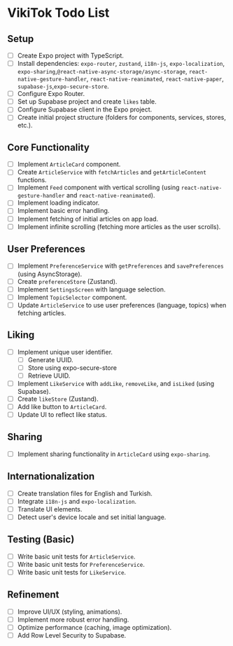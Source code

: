 # VikiTok Todo List

## Setup

- [ ] Create Expo project with TypeScript.
- [ ] Install dependencies: `expo-router`, `zustand`, `i18n-js`, `expo-localization`, `expo-sharing`,`@react-native-async-storage/async-storage`, `react-native-gesture-handler`, `react-native-reanimated`, `react-native-paper`, `supabase-js`,`expo-secure-store`.
- [ ] Configure Expo Router.
- [ ] Set up Supabase project and create `likes` table.
- [ ] Configure Supabase client in the Expo project.
- [ ] Create initial project structure (folders for components, services, stores, etc.).

## Core Functionality

- [ ] Implement `ArticleCard` component.
- [ ] Create `ArticleService` with `fetchArticles` and `getArticleContent` functions.
- [ ] Implement `Feed` component with vertical scrolling (using `react-native-gesture-handler` and `react-native-reanimated`).
- [ ] Implement loading indicator.
- [ ] Implement basic error handling.
- [ ] Implement fetching of initial articles on app load.
- [ ] Implement infinite scrolling (fetching more articles as the user scrolls).

## User Preferences

- [ ] Implement `PreferenceService` with `getPreferences` and `savePreferences` (using AsyncStorage).
- [ ] Create `preferenceStore` (Zustand).
- [ ] Implement `SettingsScreen` with language selection.
- [ ] Implement `TopicSelector` component.
- [ ] Update `ArticleService` to use user preferences (language, topics) when fetching articles.

## Liking

- [ ] Implement unique user identifier.
    - [ ] Generate UUID.
    - [ ] Store using expo-secure-store
    - [ ] Retrieve UUID.
- [ ] Implement `LikeService` with `addLike`, `removeLike`, and `isLiked` (using Supabase).
- [ ] Create `likeStore` (Zustand).
- [ ] Add like button to `ArticleCard`.
- [ ] Update UI to reflect like status.

## Sharing

- [ ] Implement sharing functionality in `ArticleCard` using `expo-sharing`.

## Internationalization

- [ ] Create translation files for English and Turkish.
- [ ] Integrate `i18n-js` and `expo-localization`.
- [ ] Translate UI elements.
- [ ] Detect user's device locale and set initial language.

## Testing (Basic)

- [ ] Write basic unit tests for `ArticleService`.
- [ ] Write basic unit tests for `PreferenceService`.
- [ ] Write basic unit tests for `LikeService`.

## Refinement

- [ ] Improve UI/UX (styling, animations).
- [ ] Implement more robust error handling.
- [ ] Optimize performance (caching, image optimization).
- [ ] Add Row Level Security to Supabase.